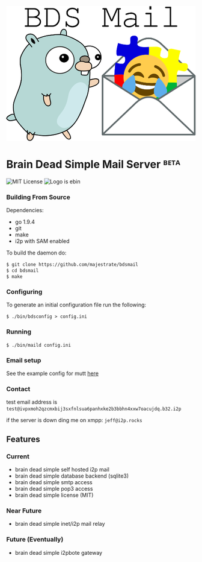 ![logo](logo.png "logo")


# Brain Dead Simple Mail Server ᴮᴱᵀᴬ #

![MIT License](https://img.shields.io/github/license/majestrate/bdsmail.svg)
![Logo is ebin](https://img.shields.io/badge/logo-ebin-brightgreen.svg)

### Building From Source ###

Dependencies:

* go 1.9.4
* git
* make
* i2p with SAM enabled

To build the daemon do:

    $ git clone https://github.com/majestrate/bdsmail
    $ cd bdsmail
    $ make

### Configuring ###


To generate an initial configuration file run the following:

    $ ./bin/bdsconfig > config.ini

### Running ###

    $ ./bin/maild config.ini

### Email setup ###

See the example config for mutt [here](contrib/config/mutt/muttrc)

### Contact ###

test email address is `test@ivpxmoh2qzcmxbij3sxfnlsua6panhxke2b3bbhn4xxw7oacujdq.b32.i2p` 

if the server is down ding me on xmpp: `jeff@i2p.rocks`

## Features ##

### Current ###

* brain dead simple self hosted i2p mail
* brain dead simple database backend (sqlite3)
* brain dead simple smtp access
* brain dead simple pop3 access
* brain dead simple license (MIT)

### Near Future ###

* brain dead simple inet/i2p mail relay

### Future (Eventually) ###

* brain dead simple i2pbote gateway
